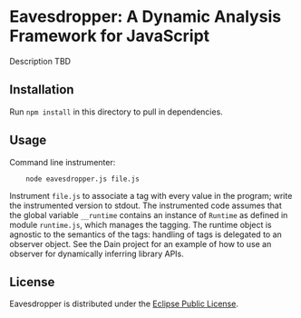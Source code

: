 Eavesdropper: A Dynamic Analysis Framework for JavaScript
=========================================================

Description TBD

Installation
------------

Run `npm install` in this directory to pull in dependencies.


Usage
-----

Command line instrumenter:

        node eavesdropper.js file.js

Instrument `file.js` to associate a tag with every value in the program; write the instrumented version to stdout. The instrumented code assumes that the global variable `__runtime` contains an instance of `Runtime` as defined in module `runtime.js`, which manages the tagging. The runtime object is agnostic to the semantics of the tags: handling of tags is delegated to an observer object. See the Dain project for an example of how to use an observer for dynamically inferring library APIs.

License
-------

Eavesdropper is distributed under the [Eclipse Public License](http://www.eclipse.org/legal/epl-v10.html).

